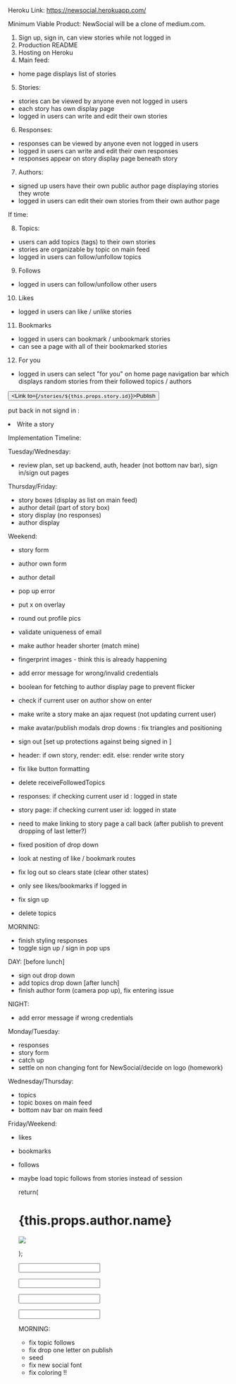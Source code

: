 Heroku Link:
https://newsocial.herokuapp.com/

Minimum Viable Product:
NewSocial will be a clone of medium.com.

1. Sign up, sign in, can view stories while not logged in
2. Production README
3. Hosting on Heroku
4. Main feed:
  - home page displays list of stories
5. Stories:
  - stories can be viewed by anyone even not logged in users
  - each story has own display page
  - logged in users can write and edit their own stories
6. Responses:
  - responses can be viewed by anyone even not logged in users
  - logged in users can write and edit their own responses
  - responses appear on story display page beneath story
7. Authors:
  - signed up users have their own public author page displaying stories they wrote
  - logged in users can edit their own stories from their own author page  

If time:

8. Topics:
  - users can add topics (tags) to their own stories
  - stories are organizable by topic on main feed
  - logged in users can follow/unfollow topics
9. Follows
  - logged in users can follow/unfollow other users
10. Likes
  - logged in users can like / unlike stories
11. Bookmarks
  - logged in users can bookmark / unbookmark stories
  - can see a page with all of their bookmarked stories
12. For you
  - logged in users can select "for you" on home page navigation bar which displays random stories from their followed topics / authors


  <ResponseForm story={this.props.selectedStory} currentUser={this.props.session.currentUser} createResponse={this.props.createResponse}/>

  <button className="save-button round-button publish-dropdown-button" onClick={this.createStory}><Link to={`/stories/${this.props.story.id}`}></Link>Publish</button>



put back in not signd in :
<li className="greywritestory loginbutton"><Link to="/writestory">Write a story</Link></li>


Implementation Timeline:

Tuesday/Wednesday:
- review plan, set up backend, auth, header (not bottom nav bar), sign in/sign out pages

Thursday/Friday:
- story boxes (display as list on main feed)
- author detail (part of story box)
- story display (no responses)
- author display

Weekend:
- story form
- author own form
- author detail


- pop up error
- put x on overlay
- round out profile pics  
- validate uniqueness of email
- make author header shorter (match mine)
- fingerprint images - think this is already happening
- add error message for wrong/invalid credentials
- boolean for fetching to author display page to prevent flicker
- check if current user on author show on enter
- make write a story make an ajax request (not updating current user)
- make avatar/publish modals drop downs : fix triangles and positioning

- sign out [set up protections against being signed in ]


- header: if own story, render: edit. else: render write story

- fix like button formatting

- delete receiveFollowedTopics

- responses: if checking current user id : logged in state
- story page: if checking current user id: logged in state


- need to make linking to story page a call back (after publish to prevent dropping of last letter?)

- fixed position of drop down

- look at nesting of like / bookmark routes


- fix log out so clears state (clear other states)
- only see likes/bookmarks if logged in

- fix sign up

- delete topics

MORNING:
- finish styling responses
- toggle sign up / sign in pop ups

DAY:
[before lunch]
- sign out drop down
- add topics drop down
[after lunch]
- finish author form (camera pop up), fix entering issue

NIGHT:
- add error message if wrong credentials

Monday/Tuesday:
- responses
- story form
- catch up
- settle on non changing font for NewSocial/decide on logo (homework)

Wednesday/Thursday:
- topics
- topic boxes on main feed
- bottom nav bar on main feed

Friday/Weekend:
- likes
- bookmarks
- follows


- maybe load topic follows from stories instead of session


    return(
      <div className="author-header">
        <div className="author-box group">
          <h1 className="author-name">{this.props.author.name}</h1>
          <img src={this.props.authorPic} className = "image-profile"></img>
        </div>
      </div>

    );

    <form onSubmit={this.updateTopicTitle2}>
      <input type="text" ></input>
    </form>
    <form onSubmit={this.updateTopicTitle3}>
      <input type="text" ></input>
    </form>
    <form onSubmit={this.updateTopicTitle4}>
      <input type="text" ></input>
    </form>
    <form onSubmit={this.updateTopicTitle5}>
      <input type="text" ></input>
    </form>



    <div>
      <div className = "main-feed-border">
        <div className="main-feed">
          <StoryIndex partialStories={this.props.partialStories}/>
        </div>
      </div>
    </div>


    MORNING:
    - fix topic follows
    - fix drop one letter on publish
    - seed
    - fix new social font
    - fix coloring !! 
